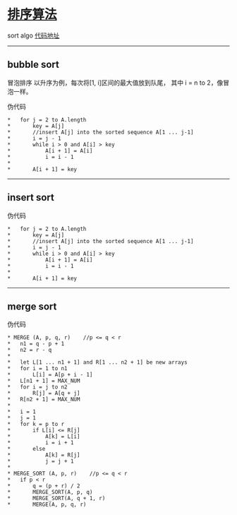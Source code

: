 # [排序算法](https://github.com/iLovEing/notebook/issues/20)

sort algo
[代码地址](https://github.com/iLovEing/algorithms/tree/main/traditional/sort_algo)

---

## bubble sort

冒泡排序
以升序为例，每次将[1, i]区间的最大值放到队尾， 其中 i = n to 2，像冒泡一样。

伪代码
```
*   for j = 2 to A.length
*       key = A[j]
*       //insert A[j] into the sorted sequence A[1 ... j-1]
*       i = j - 1
*       while i > 0 and A[i] > key
*           A[i + 1] = A[i]
*           i = i - 1
*
*       A[i + 1] = key
```

---

## insert sort

伪代码
```
*   for j = 2 to A.length
*       key = A[j]
*       //insert A[j] into the sorted sequence A[1 ... j-1]
*       i = j - 1
*       while i > 0 and A[i] > key
*           A[i + 1] = A[i]
*           i = i - 1
*
*       A[i + 1] = key
```

---

## merge sort

伪代码
```
* MERGE (A, p, q, r)    //p <= q < r
*   n1 = q - p + 1
*   n2 = r - q
*
*   let L[1 ... n1 + 1] and R[1 ... n2 + 1] be new arrays
*   for i = 1 to n1
*       L[i] = A[p + i - 1]
*   L[n1 + 1] = MAX_NUM
*   for i = j to n2
*       R[j] = A[q + j]
*   R[n2 + 1] = MAX_NUM
*
*   i = 1
*   j = 1
*   for k = p to r
*       if L[i] <= R[j]
*           A[k] = L[i]
*           i = i + 1
*       else
*           A[k] = R[j]
*           j = j + 1
*
* MERGE_SORT (A, p, r)    //p <= q < r
*   if p < r
*       q = (p + r) / 2
*       MERGE_SORT(A, p, q)
*       MERGE_SORT(A, q + 1, r)
*       MERGE(A, p, q, r)
```